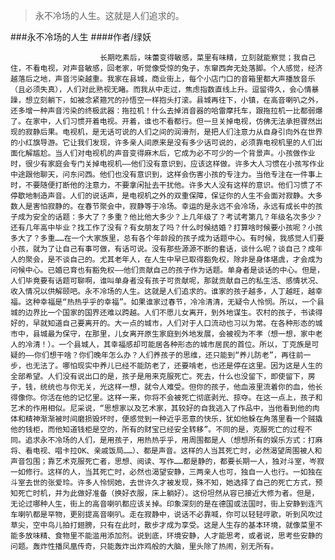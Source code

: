 > 永不冷场的人生。这就是人们追求的。

###永不冷场的人生
####作者/绿妖

						长期吃素后，味蕾变得敏感，菜里有味精，立刻就能察觉；我自己住，不看电视，对声音敏感，回老家，听觉像受惊的兔子，东窜西奔无处落脚。个人感觉，经济越落后之地，声音污染越重。我家在县城，商业街上，每个小店门口的音箱里都大声播放音乐（且必须失真），人们对此熟视无睹。而我从中走过，焦虑指数直线上升。逗留得久，会心情暴躁，想立刻躺下，如被念紧箍咒的孙悟空一样抱头打滚。县城再往下，小镇，在高音喇叭之外，还多增一种声音污染的终极武器：拖拉机！什么去掉消音器的哈雷摩托车，跟拖拉机一比都弱爆了。在家中，人们习惯开着电视。开着，谁也不看都行。但一旦关掉电视，仿佛无法承担骤然出现的寂静后果。电视机，是无话可说的人们之间的润滑剂，是把人们注意力从自身引向外在世界的小红旗导游。它让我们发现，许多亲人间原来是没有多少话可说的，必须靠电视机里的人们出面化解尴尬。当人们对电视机的声音变得麻木后，它成为必不可少的一个背景声。小孩做作业时，很少有家庭会专门关掉电视机——他们没有意识到，应该这样做。许多大人习惯在小孩写作业中途跟他聊天，问东问西。他们也没有意识到，这样会伤害小孩的专注力。当他专注在一件事上时，不要随便打断他的注意力，不要拿闲扯去干扰他。许多大人没有这样的意识。他们习惯了不停歇地制造声音。人们的说话声，是电视机之外的双重保障，保证你的人生不会面对寂静。大多数人是害怕寂静的。在春节聚会中，寂静等于冷场。幸运的是永远不会冷场，永远有成长中的孩子成为安全的话题：多大了？多重？他比他大多少？上几年级了？考试考第几？年级名次多少？还有几年高中毕业？找工作了没有？有女朋友了吗？什么时候结婚？打算啥时候要小孩呢？小孩多大了？多重……在一个大家族里，总有各个年龄段的孩子成为话题中心。有时候，我感觉人们要小孩，就为了让自己有事可做，有话可说。没有那些源源不断的套话，谈什么呢？谈自己？成年人的聚会，是不谈自己的。尤其老年人，在人生中早已取得豁免权，除非是身体堪虞，才会成为问候中心。已婚已育也有豁免权——他们贡献自己的孩子作为话题。单身者是谈话的中心。但是，人们毕竟要有话题可聊啊，谁叫单身者没有孩子可贡献呢，那就贡献自己的私生活、感情状况、收入情况以供解颐吧。永不冷场的人生。这就是人们追求的。谁家的孩子越多，人丁越旺，越幸福。这种幸福是“热热乎乎的幸福”。如果谁家过春节，冷冷清清，无疑令人怜悯。所以，一个县城的边界比一个国家的国界还难以跨越。人们不愿儿女离开，到外地谋生。农村的孩子，书读得好的，早就知道自己要离开的。大一点的城市，人们对于人口流动也习以为常。在各种形态的城市中，县城最为保守，在那里，儿女离开原生家庭到外地发展，会被视为不孝（想一想，家中老人的冷清！）。一个县城人，其幸福感却可能居各种形态的城市居民的首位。所以，丁克族是可疑的——你们想干啥？你们晚年怎么办？人们养孩子的思维，还只能到“养儿防老”，再往前一步，也无法了。哪怕现实中养儿已经不能防老了，还要啃老，也还是停在这里。因为这是人生的全部希望。人们没有说出口的是，孩子是用来克服死亡。死去，什么也没留下，即使留下，房子，钱，统统也与你无关，光这样一想，就令人难受。但你的孩子，他血液里流着你的血，他长得像你。你活在他的记忆里。这样一来，你将不会被死亡彻底剥光、掠夺。在这一点上，孩子和艺术的作用相似。尼采说，“思想家以及艺术家，其较好的自我逃入了作品中，当他看到他的肉体和精神渐渐被时间磨损毁坏时，便感觉到一种近乎恶意的快乐，犹如他躲在角落里看一个贼撬他的钱柜，而他知道钱柜是空的，所有的财宝已经安全转移”。不同的是，克服死亡的过程不同。追求永不冷场的人们，是用孩子，用热热乎乎，用周围都是人（想想所有的娱乐方式：打麻将、看电视、唱卡拉OK、亲戚饭局……）、都是声音。这样的人当其死亡时，必然渴望周围被人和声音包围；靠艺术克服死亡者，思想、阅读、写作……都是静的，都要长期一人，独对斗室，岑寂一如修行。这样的人，当其死亡时，必然也渴望安静，三两亲人也可，独自一人也行。一如独在斗室去世的张爱玲。许多人怜悯她，去世许久才被发现，殊不知，她选择了自己的死亡方式，预知死亡时机，并为此做好准备（换好衣服，床上躺好）。这份坦然从容已接近大修为者。但是，无论过哪种人生，街上的高音喇叭都应该关掉。印象深刻的是在德国或法国时，街上安静到连汽车喇叭都是罕物，更别提高音喇叭。走在寂静中，说话不必靠喊，你可以轻轻哼歌，听到风吹过草尖，空中鸟儿拍打翅膀，只有在此时，散步才成为享受。这是人生存的基本环境，就像菜里不能多放味精、食物里不能滥用添加剂。说到底，环境安静，人才能思考，或者说，思考些安静的问题。轰炸性播凤凰传奇，只能轰炸出炸鸡般的大脑，里头除了热闹，别无所有。			  		